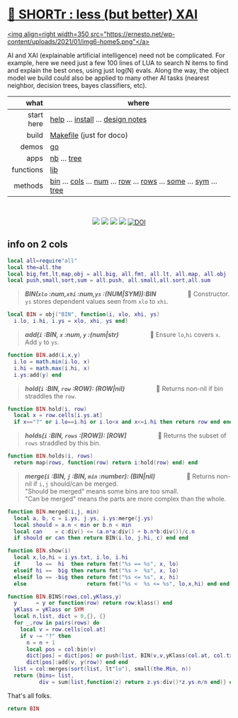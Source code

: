 # [:high_brightness: SHORTr : less (but better) XAI](all.md)

<a href="all.md"><img align=right width=350 src="https://ernesto.net/wp-content/uploads/2021/01/img6-home5.png"</a>

AI and XAI (explainable artificial intelligence) need not be complicated.
For example, here we need just a few 100 lines of LUA to search
N items to  find and explain the best ones, using just log(N) evals. Along the way,
the object model we build could also be applied to  many other AI tasks (nearest neighbor,
decision trees, bayes classifiers, etc).



|       what | where                                                                                                         |
|-----------:|---------------------------------------------------------------------------------------------------------------|
| start here | [help](all.md) &hellip;  [install](/INSTALL.md) &hellip; [design notes](design.md)     |         
|      build | [Makefile](https://github.com/timm/shortr/blob/master/etc/src/Makefile) (just for doco)                      |
|      demos | [go](go.md)                                                                                                   |
|       apps | [nb](nb.md) &hellip; [tree](tree.md)                                                                                |
|  functions | [lib](lib.md)                                                                                                 |
|    methods | [bin](bin.md) &hellip; [cols](cols.md) &hellip; [num](num.md) &hellip; [row](row.md) &hellip; [rows](rows.md) &hellip; [some](some.md) &hellip; [sym](sym.md) &hellip; [tree](tree.md) |

<br clear=all>
<p align=center>
<a href=".."><img src="https://img.shields.io/badge/Lua-%232C2D72.svg?logo=lua&logoColor=white"></a>
<a href=".."><img src="https://img.shields.io/badge/checked--by-syntastic-yellow?logo=Checkmarx&logoColor=white"></a>
<a href="https://github.com/timm/shortr/actions/workflows/tests.yml"><img src="https://github.com/timm/shortr/actions/workflows/tests.yml/badge.svg"></a>
<a href="https://opensource.org/licenses/BSD-2-Clause"><img  src="https://img.shields.io/badge/License-BSD%202--Clause-orange.svg?logo=opensourceinitiative&logoColor=white"></a>
<a href="https://zenodo.org/badge/latestdoi/206205826"> <img  src="https://zenodo.org/badge/206205826.svg" alt="DOI"></a> 
</p>

 ##  info on 2 cols



```lua
local all=require"all"
local the=all.the
local big,fmt,lt,map,obj = all.big, all.fmt, all.lt, all.map, all.obj
local push,small,sort,sum = all.push, all.small,all.sort,all.sum
```


> ***BIN(`xlo` :num,`xhi` :num,`ys` :(NUM|SYM)):BIN***&nbsp; &nbsp; &nbsp; &nbsp; &nbsp; &nbsp; &nbsp; &nbsp; &nbsp; :speech_balloon:  Constructor. `ys` stores dependent values seen from `xlo` to `xhi`.  



```lua
local BIN = obj("BIN", function(i, xlo, xhi, ys)
  i.lo, i.hi, i.ys = xlo, xhi, ys end)
```


> ***add(`i` :BIN, `x` :num, `y` :(num|str)***&nbsp; &nbsp; &nbsp; &nbsp; &nbsp; &nbsp; &nbsp; &nbsp; &nbsp; :speech_balloon:  Ensure `lo`,`hi` covers `x`. Add `y` to `ys`.  



```lua
function BIN.add(i,x,y)
  i.lo = math.min(i.lo, x)
  i.hi = math.max(i.hi, x)
  i.ys:add(y) end
```


> ***hold(`i` :BIN, `row` :ROW): (ROW|nil)***&nbsp; &nbsp; &nbsp; &nbsp; &nbsp; &nbsp; &nbsp; &nbsp; &nbsp; :speech_balloon:  Returns non-nil if bin straddles the `row`.  



```lua
function BIN.hold(i, row)
  local x = row.cells[i.ys.at]
  if x=="?" or i.lo==i.hi or i.lo<x and x<=i.hi then return row end end
```


> ***holds(`i` :BIN, `rows` :[ROW]): [ROW]***&nbsp; &nbsp; &nbsp; &nbsp; &nbsp; &nbsp; &nbsp; &nbsp; &nbsp; :speech_balloon:  Returns the subset of `rows` straddled by this bin.  



```lua
function BIN.holds(i, rows)
  return map(rows, function(row) return i:hold(row) end) end
```


> ***merge(`i` :BIN, `j` :BIN, `min` :number): (BIN|nil)***&nbsp; &nbsp; &nbsp; &nbsp; &nbsp; &nbsp; &nbsp; &nbsp; &nbsp; :speech_balloon:  Returns non-nil if `i,j` should/can be merged.  
"Should be merged" means some bins are too small.  
"Can be merged" means the parts are more complex than the whole.



```lua
function BIN.merged(i,j, min)
  local a, b, c = i.ys, j.ys, i.ys:merge(j.ys)
  local should = a.n < min or b.n < min  
  local can    = c:div() <= (a.n*a:div() + b.n*b:div())/c.n 
  if should or can then return BIN(i.lo, j.hi, c) end end

function BIN.show(i)
  local x,lo,hi = i.ys.txt, i.lo, i.hi
  if     lo ==  hi  then return fmt("%s == %s", x, lo)
  elseif hi ==  big then return fmt("%s >  %s", x, lo)
  elseif lo == -big then return fmt("%s <= %s", x, hi)
  else                   return fmt("%s <  %s <= %s", lo,x,hi) end end

function BIN.BINS(rows,col,yKlass,y)
  y      = y or function(row) return row:klass() end
  yKlass = yKlass or SYM
  local n,list, dict = 0,{}, {}
  for _,row in pairs(rows) do
    local v = row.cells[col.at]
    if v ~= "?" then
      n = n + 1
      local pos = col:bin(v)
      dict[pos] = dict[pos] or push(list, BIN(v,v,yKlass(col.at, col.txt)))
      dict[pos]:add(v, y(row)) end end
  list = col:merges(sort(list, lt"lo"), small(the.Min, n))
  return {bins= list,
          div = sum(list,function(z) return z.ys:div()*z.ys.n/n end)} end
```


That's all folks.



```lua
return BIN
```


